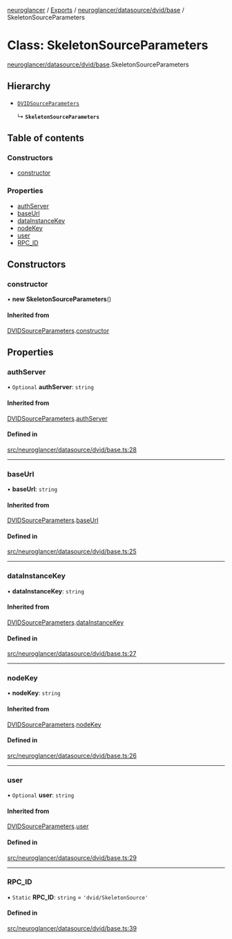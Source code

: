 [neuroglancer](../README.md) / [Exports](../modules.md) / [neuroglancer/datasource/dvid/base](../modules/neuroglancer_datasource_dvid_base.md) / SkeletonSourceParameters

# Class: SkeletonSourceParameters

[neuroglancer/datasource/dvid/base](../modules/neuroglancer_datasource_dvid_base.md).SkeletonSourceParameters

## Hierarchy

- [`DVIDSourceParameters`](neuroglancer_datasource_dvid_base.DVIDSourceParameters.md)

  ↳ **`SkeletonSourceParameters`**

## Table of contents

### Constructors

- [constructor](neuroglancer_datasource_dvid_base.SkeletonSourceParameters.md#constructor)

### Properties

- [authServer](neuroglancer_datasource_dvid_base.SkeletonSourceParameters.md#authserver)
- [baseUrl](neuroglancer_datasource_dvid_base.SkeletonSourceParameters.md#baseurl)
- [dataInstanceKey](neuroglancer_datasource_dvid_base.SkeletonSourceParameters.md#datainstancekey)
- [nodeKey](neuroglancer_datasource_dvid_base.SkeletonSourceParameters.md#nodekey)
- [user](neuroglancer_datasource_dvid_base.SkeletonSourceParameters.md#user)
- [RPC\_ID](neuroglancer_datasource_dvid_base.SkeletonSourceParameters.md#rpc_id)

## Constructors

### constructor

• **new SkeletonSourceParameters**()

#### Inherited from

[DVIDSourceParameters](neuroglancer_datasource_dvid_base.DVIDSourceParameters.md).[constructor](neuroglancer_datasource_dvid_base.DVIDSourceParameters.md#constructor)

## Properties

### authServer

• `Optional` **authServer**: `string`

#### Inherited from

[DVIDSourceParameters](neuroglancer_datasource_dvid_base.DVIDSourceParameters.md).[authServer](neuroglancer_datasource_dvid_base.DVIDSourceParameters.md#authserver)

#### Defined in

[src/neuroglancer/datasource/dvid/base.ts:28](https://github.com/ActiveBrainAtlas2/neuroglancer/blob/034b457d/src/neuroglancer/datasource/dvid/base.ts#L28)

___

### baseUrl

• **baseUrl**: `string`

#### Inherited from

[DVIDSourceParameters](neuroglancer_datasource_dvid_base.DVIDSourceParameters.md).[baseUrl](neuroglancer_datasource_dvid_base.DVIDSourceParameters.md#baseurl)

#### Defined in

[src/neuroglancer/datasource/dvid/base.ts:25](https://github.com/ActiveBrainAtlas2/neuroglancer/blob/034b457d/src/neuroglancer/datasource/dvid/base.ts#L25)

___

### dataInstanceKey

• **dataInstanceKey**: `string`

#### Inherited from

[DVIDSourceParameters](neuroglancer_datasource_dvid_base.DVIDSourceParameters.md).[dataInstanceKey](neuroglancer_datasource_dvid_base.DVIDSourceParameters.md#datainstancekey)

#### Defined in

[src/neuroglancer/datasource/dvid/base.ts:27](https://github.com/ActiveBrainAtlas2/neuroglancer/blob/034b457d/src/neuroglancer/datasource/dvid/base.ts#L27)

___

### nodeKey

• **nodeKey**: `string`

#### Inherited from

[DVIDSourceParameters](neuroglancer_datasource_dvid_base.DVIDSourceParameters.md).[nodeKey](neuroglancer_datasource_dvid_base.DVIDSourceParameters.md#nodekey)

#### Defined in

[src/neuroglancer/datasource/dvid/base.ts:26](https://github.com/ActiveBrainAtlas2/neuroglancer/blob/034b457d/src/neuroglancer/datasource/dvid/base.ts#L26)

___

### user

• `Optional` **user**: `string`

#### Inherited from

[DVIDSourceParameters](neuroglancer_datasource_dvid_base.DVIDSourceParameters.md).[user](neuroglancer_datasource_dvid_base.DVIDSourceParameters.md#user)

#### Defined in

[src/neuroglancer/datasource/dvid/base.ts:29](https://github.com/ActiveBrainAtlas2/neuroglancer/blob/034b457d/src/neuroglancer/datasource/dvid/base.ts#L29)

___

### RPC\_ID

▪ `Static` **RPC\_ID**: `string` = `'dvid/SkeletonSource'`

#### Defined in

[src/neuroglancer/datasource/dvid/base.ts:39](https://github.com/ActiveBrainAtlas2/neuroglancer/blob/034b457d/src/neuroglancer/datasource/dvid/base.ts#L39)
